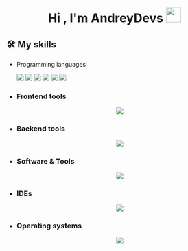 


<h1 align="center"><b>Hi , I'm AndreyDevs </b><img src="https://media.giphy.com/media/hvRJCLFzcasrR4ia7z/giphy.gif" width="35"></h1>

## 🛠️ My skills
- Programming languages
    <div>
        <img src="https://img.shields.io/badge/C-05122A?style=flat&logo=c"/>
        <img src="https://img.shields.io/badge/C++-05122A?style=flat&logo=c%2B%2B&logoColor=286EBF"/>
        <img src="https://img.shields.io/badge/Java-05122A?style=flat&logo=java"/>
        <img src="https://img.shields.io/badge/JavaScript-05122A?style=flat&logo=javascript"/>
        <img src="https://img.shields.io/badge/Kotlin-05122A?style=flat&logo=kotlin"/>
        <img src="https://img.shields.io/badge/Python-05122A?style=flat&logo=python&logoColor=EDDF2E"/>
    </div>

- ### Frontend tools
    <div align="center">
      <img src="https://img.shields.io/badge/Python-05122A?style=flat&logo=python">
    </div>

- ### Backend tools
    <div align="center">
      <img src="https://img.shields.io/badge/Python-05122A?style=flat&logo=python">
    </div>

- ### Software & Tools
    <div align="center">
      <img src="https://img.shields.io/badge/Python-05122A?style=flat&logo=python">
    </div>

- ### IDEs
    <div align="center">
      <img src="https://img.shields.io/badge/Python-05122A?style=flat&logo=python">
    </div>

- ### Operating systems
    <div align="center">
      <img src="https://img.shields.io/badge/Python-05122A?style=flat&logo=python">
    </div>
